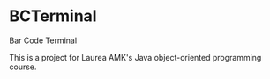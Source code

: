 # BCTerminal
Bar Code Terminal

This is a project for Laurea AMK's Java object-oriented programming course. 

